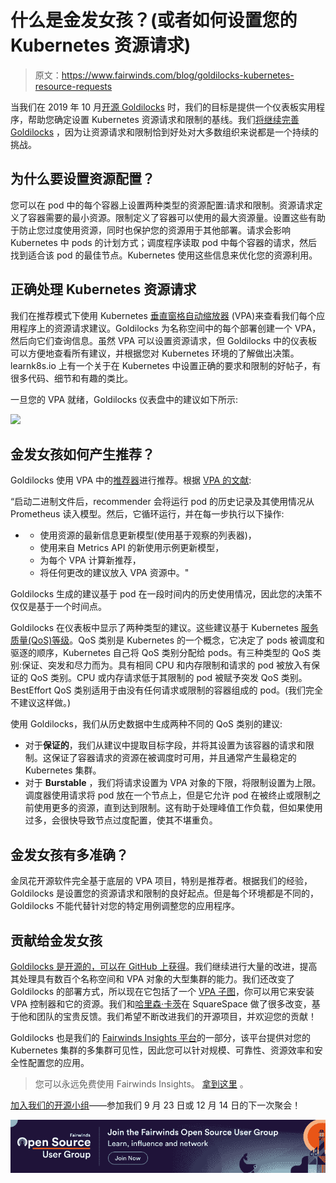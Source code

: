 # 什么是金发女孩？(或者如何设置您的 Kubernetes 资源请求)

> 原文：<https://www.fairwinds.com/blog/goldilocks-kubernetes-resource-requests>

 当我们在 2019 年 10 月[开源 Goldilocks](/blog/introducing-goldilocks-a-tool-for-recommending-resource-requests) 时，我们的目标是提供一个仪表板实用程序，帮助您确定设置 Kubernetes 资源请求和限制的基线。我们[将继续完善 Goldilocks](/blog/new-in-goldilocks) ，因为让资源请求和限制恰到好处对大多数组织来说都是一个持续的挑战。

## 为什么要设置资源配置？

您可以在 pod 中的每个容器上设置两种类型的资源配置:请求和限制。资源请求定义了容器需要的最小资源。限制定义了容器可以使用的最大资源量。设置这些有助于防止您过度使用资源，同时也保护您的资源用于其他部署。请求会影响 Kubernetes 中 pods 的计划方式；调度程序读取 pod 中每个容器的请求，然后找到适合该 pod 的最佳节点。Kubernetes 使用这些信息来优化您的资源利用。

## 正确处理 Kubernetes 资源请求

我们在推荐模式下使用 Kubernetes [垂直窗格自动缩放器](https://github.com/kubernetes/autoscaler/tree/master/vertical-pod-autoscaler) (VPA)来查看我们每个应用程序上的资源请求建议。Goldilocks 为名称空间中的每个部署创建一个 VPA，然后向它们查询信息。虽然 VPA 可以设置资源请求，但 Goldilocks 中的仪表板可以方便地查看所有建议，并根据您对 Kubernetes 环境的了解做出决策。learnk8s.io 上有一个关于在 Kubernetes 中设置正确的要求和限制的好帖子，有很多代码、细节和有趣的类比。

一旦您的 VPA 就绪，Goldilocks 仪表盘中的建议如下所示:

![](img/0db33908351c0a2fec9195999334976b.png)

## 金发女孩如何产生推荐？

Goldilocks 使用 VPA 中的[推荐器](https://github.com/kubernetes/autoscaler/blob/master/vertical-pod-autoscaler/pkg/recommender/README.md)进行推荐。根据 [VPA 的文献](https://github.com/kubernetes/autoscaler/blob/master/vertical-pod-autoscaler/pkg/recommender/README.md#implementation):

“启动二进制文件后，recommender 会将运行 pod 的历史记录及其使用情况从 Prometheus 读入模型。然后，它循环运行，并在每一步执行以下操作:

*   *   使用资源的最新信息更新模型(使用基于观察的列表器)，
    *   使用来自 Metrics API 的新使用示例更新模型，
    *   为每个 VPA 计算新推荐，
    *   将任何更改的建议放入 VPA 资源中。"

Goldilocks 生成的建议基于 pod 在一段时间内的历史使用情况，因此您的决策不仅仅是基于一个时间点。

Goldilocks 在仪表板中显示了两种类型的建议。这些建议基于 Kubernetes [服务质量(QoS)等级](https://kubernetes.io/docs/tasks/configure-pod-container/quality-service-pod/)。QoS 类别是 Kubernetes 的一个概念，它决定了 pods 被调度和驱逐的顺序，Kubernetes 自己将 QoS 类别分配给 pods。有三种类型的 QoS 类别:保证、突发和尽力而为。具有相同 CPU 和内存限制和请求的 pod 被放入有保证的 QoS 类别。CPU 或内存请求低于其限制的 pod 被赋予突发 QoS 类别。BestEffort QoS 类别适用于由没有任何请求或限制的容器组成的 pod。(我们完全不建议这样做。)

使用 Goldilocks，我们从历史数据中生成两种不同的 QoS 类别的建议:

*   对于**保证的**，我们从建议中提取目标字段，并将其设置为该容器的请求和限制。这保证了容器请求的资源在被调度时可用，并且通常产生最稳定的 Kubernetes 集群。
*   对于 **Burstable** ，我们将请求设置为 VPA 对象的下限，将限制设置为上限。调度器使用请求将 pod 放在一个节点上，但是它允许 pod 在被终止或限制之前使用更多的资源，直到达到限制。这有助于处理峰值工作负载，但如果使用过多，会很快导致节点过度配置，使其不堪重负。

## 金发女孩有多准确？

金凤花开源软件完全基于底层的 VPA 项目，特别是推荐者。根据我们的经验，Goldilocks 是设置您的资源请求和限制的良好起点。但是每个环境都是不同的，Goldilocks 不能代替针对您的特定用例调整您的应用程序。

## 贡献给金发女孩

[Goldilocks 是开源的，可以在 GitHub 上获得](https://github.com/FairwindsOps/goldilocks)。我们继续进行大量的改进，提高其处理具有数百个名称空间和 VPA 对象的大型集群的能力。我们还改变了 Goldilocks 的部署方式，所以现在它包括了一个 [VPA 子图](https://github.com/FairwindsOps/charts/tree/master/stable/vpa)，你可以用它来安装 VPA 控制器和它的资源。我们和[哈里森·卡茨](https://github.com/hjkatz)在 SquareSpace 做了很多改变，基于他和团队的宝贵反馈。我们希望不断改进我们的开源项目，并欢迎您的贡献！

Goldilocks 也是我们的 [Fairwinds Insights 平台](/insights)的一部分，该平台提供对您的 Kubernetes 集群的多集群可见性，因此您可以针对规模、可靠性、资源效率和安全性配置您的应用。

> 您可以永远免费使用 Fairwinds Insights。 [拿到这里](https://www.fairwinds.com/coming-soon) 。

[加入我们的开源小组](/open-source-software-user-group)——参加我们 9 月 23 日或 12 月 14 日的下一次聚会！

[![Join the Fairwinds Open Source User Group today](img/8ab607311768483f3bb5136a75381d4b.png)](https://cta-redirect.hubspot.com/cta/redirect/2184645/b163554e-b5ef-4f40-a053-03afe6ecbee6)
